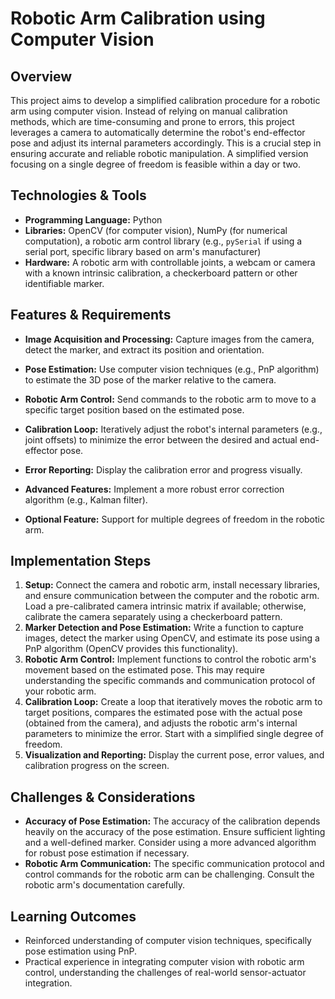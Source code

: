 # Robotic Arm Calibration using Computer Vision

## Overview

This project aims to develop a simplified calibration procedure for a robotic arm using computer vision.  Instead of relying on manual calibration methods, which are time-consuming and prone to errors, this project leverages a camera to automatically determine the robot's end-effector pose and adjust its internal parameters accordingly. This is a crucial step in ensuring accurate and reliable robotic manipulation.  A simplified version focusing on a single degree of freedom is feasible within a day or two.

## Technologies & Tools

- **Programming Language:** Python
- **Libraries:** OpenCV (for computer vision), NumPy (for numerical computation), a robotic arm control library (e.g., `pySerial` if using a serial port, specific library based on arm's manufacturer)
- **Hardware:**  A robotic arm with controllable joints, a webcam or camera with a known intrinsic calibration, a checkerboard pattern or other identifiable marker.

## Features & Requirements

- **Image Acquisition and Processing:** Capture images from the camera, detect the marker, and extract its position and orientation.
- **Pose Estimation:** Use computer vision techniques (e.g., PnP algorithm) to estimate the 3D pose of the marker relative to the camera.
- **Robotic Arm Control:** Send commands to the robotic arm to move to a specific target position based on the estimated pose.
- **Calibration Loop:** Iteratively adjust the robot's internal parameters (e.g., joint offsets) to minimize the error between the desired and actual end-effector pose.
- **Error Reporting:** Display the calibration error and progress visually.

- **Advanced Features:**  Implement a more robust error correction algorithm (e.g., Kalman filter).
- **Optional Feature:**  Support for multiple degrees of freedom in the robotic arm.


## Implementation Steps

1. **Setup:**  Connect the camera and robotic arm, install necessary libraries, and ensure communication between the computer and the robotic arm.  Load a pre-calibrated camera intrinsic matrix if available; otherwise, calibrate the camera separately using a checkerboard pattern.
2. **Marker Detection and Pose Estimation:** Write a function to capture images, detect the marker using OpenCV, and estimate its pose using a PnP algorithm (OpenCV provides this functionality).
3. **Robotic Arm Control:** Implement functions to control the robotic arm's movement based on the estimated pose.  This may require understanding the specific commands and communication protocol of your robotic arm.
4. **Calibration Loop:** Create a loop that iteratively moves the robotic arm to target positions, compares the estimated pose with the actual pose (obtained from the camera), and adjusts the robotic arm's internal parameters to minimize the error.  Start with a simplified single degree of freedom.
5. **Visualization and Reporting:** Display the current pose, error values, and calibration progress on the screen.


## Challenges & Considerations

- **Accuracy of Pose Estimation:**  The accuracy of the calibration depends heavily on the accuracy of the pose estimation.  Ensure sufficient lighting and a well-defined marker.  Consider using a more advanced algorithm for robust pose estimation if necessary.
- **Robotic Arm Communication:** The specific communication protocol and control commands for the robotic arm can be challenging.  Consult the robotic arm's documentation carefully.


## Learning Outcomes

- Reinforced understanding of computer vision techniques, specifically pose estimation using PnP.
- Practical experience in integrating computer vision with robotic arm control, understanding the challenges of real-world sensor-actuator integration.

